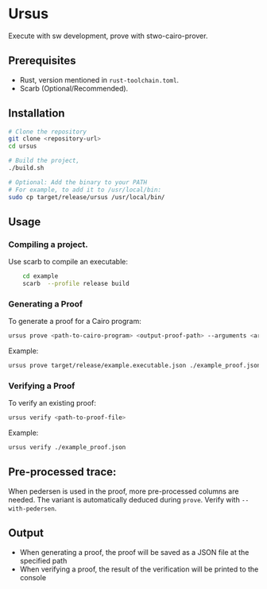 # Ursus

Execute with sw development, prove with stwo-cairo-prover.

## Prerequisites

- Rust, version mentioned in `rust-toolchain.toml`.
- Scarb (Optional/Recommended).

## Installation

```bash
# Clone the repository
git clone <repository-url>
cd ursus

# Build the project,
./build.sh

# Optional: Add the binary to your PATH
# For example, to add it to /usr/local/bin:
sudo cp target/release/ursus /usr/local/bin/
```

## Usage

### Compiling a project.

Use scarb to compile an executable:
```bash
    cd example
    scarb  --profile release build 
```

### Generating a Proof

To generate a proof for a Cairo program:

```bash
ursus prove <path-to-cairo-program> <output-proof-path> --arguments <args> 
```

Example:
```bash
ursus prove target/release/example.executable.json ./example_proof.json --arguments 10000
```

### Verifying a Proof

To verify an existing proof:

```bash
ursus verify <path-to-proof-file>
```

Example:
```bash
ursus verify ./example_proof.json
```

## Pre-processed trace:
When pedersen is used in the proof, more pre-processed columns are needed. The variant is automatically deduced during `prove`. 
Verify with `--with-pedersen`.

## Output

- When generating a proof, the proof will be saved as a JSON file at the specified path
- When verifying a proof, the result of the verification will be printed to the console
